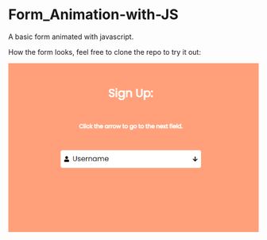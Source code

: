 # Form_Animation-with-JS
A basic form animated with javascript.

How the form looks, feel free to clone the repo to try it out:

![screenshot](screenshot.PNG)
